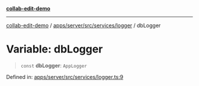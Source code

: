 [**collab-edit-demo**](../../../../../../README.md)

***

[collab-edit-demo](../../../../../../README.md) / [apps/server/src/services/logger](../README.md) / dbLogger

# Variable: dbLogger

> `const` **dbLogger**: `AppLogger`

Defined in: [apps/server/src/services/logger.ts:9](https://github.com/austyle-io/pub-sub-demo/blob/facd25f09850fc4e78e94ce267c52e173d869933/apps/server/src/services/logger.ts#L9)
